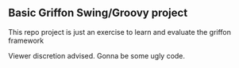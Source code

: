 Basic Griffon Swing/Groovy project
----------------------------------

This repo project is just an exercise to learn and evaluate the griffon framework

Viewer discretion advised. Gonna be some ugly code.